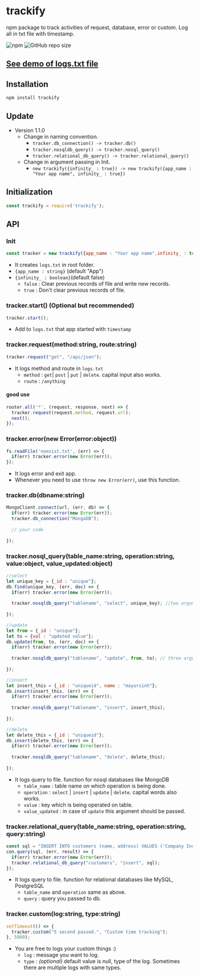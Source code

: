# trackify
npm package to track activities of request, database, error or custom. Log all in txt file with timestamp.

![npm](https://img.shields.io/npm/v/trackify)
![GitHub repo size](https://img.shields.io/github/repo-size/Marvin9/trackify?color=green)

## [See demo of logs.txt file](https://github.com/Marvin9/trackify/tree/master/test)

## Installation
```
npm install trackify
```

## Update 

* Version 1.1.0
  * Change in naming convention.
    * `tracker.db_connection() -> tracker.db()`
    * `tracker.nosqldb_query() -> tracker.nosql_query()`
    * `tracker.relational_db_query() -> tracker.relational_query()`
  * Change in argument passing in Init.
    * `new trackify({infinity_ : true}) -> new trackify({app_name : "Your app name", infinity_ : true})`

## Initialization
```javascript
const trackify = require('trackify');
```

## API

### Init
```javascript
const tracker = new trackify({app_name : "Your app name",infinity_ : true});
```
* It creates `logs.txt` in root folder.
* `{app_name : string}` (default "App")
* `{infinity_ : boolean}`(default false)
  * `false` : Clear previous records of file and write new records.
  * `true` : Don't clear previous records of file.

### tracker.start() (Optional but recommended)
```javascript
tracker.start();
```
* Add to `logs.txt` that app started with `timestamp`

### tracker.request(method:string, route:string)
```javascript
tracker.request("get", "/api/json");
```
* It logs method and route in `logs.txt`
  * `method` : `get`| `post` | `put` | `delete`. capital input also works.
  * `route` : `/anything`
  
#### good use
```javascript
router.all('*', (request, response, next) => {
  tracker.request(request.method, request.url);
  next();
});
```

### tracker.error(new Error(error:object))
```javascript
fs.readFile('noexist.txt', (err) => {
  if(err) tracker.error(new Error(err));
});
```

* It logs error and exit app.
* Whenever you need to use `throw new Error(err)`, use this function.

### tracker.db(dbname:string)
```javascript
MongoClient.connect(url, (err, db) => {
  if(err) tracker.error(new Error(err));
  tracker.db_connection("MongoDB");
  
  // your code
  
});
```
### tracker.nosql_query(table_name:string, operation:string, value:object, value_updated:object)
```javascript
//select
let unique_key = {_id : "unique"};
db.find(unique_key, (err, doc) => {
  if(err) tracker.error(new Error(err));
  
  tracker.nosqldb_query("tablename", "select", unique_key); //two arguments
  
});

//update
let from = {_id : "unique"};
let to = {val : "updated value"};
db.update(from, to, (err, doc) => {
  if(err) tracker.error(new Error(err));
  
  tracker.nosqldb_query("tablename", "update", from, to); // three arguments
  
});

//insert
let insert_this = {_id : "uniqueid", name : "mayursinh"};
db.insert(insert_this, (err) => {
  if(err) tracker.error(new Error(err));
  
  tracker.nosqldb_query("tablename", "insert", insert_this);
  
});

//delete
let delete_this = {_id : "uniqueid"};
db.insert(delete_this, (err) => {
  if(err) tracker.error(new Error(err));
  
  tracker.nosqldb_query("tablename", "delete", delete_this);
  
});
```
* It logs query to file. function for nosql databases like MongoDB
  * `table_name` : table name on which operation is being done.
  * `operation` : `select` | `insert` | `update` | `delete`. capital words also works.
  * `value` : key which is being operated on table.
  * `value_updated` : in case of `update` this argument should be passed.
  
### tracker.relational_query(table_name:string, operation:string, query:string)
```javascript
const sql = "INSERT INTO customers (name, address) VALUES ('Company Inc', 'Highway 37')";
con.query(sql, (err, result) => {
  if(err) tracker.error(new Error(err));
  tracker.relational_db_query("customers", "insert", sql);
});
```
* It logs query to file. function for relational databases like MySQL, PostgreSQL
  * `table_name` and `operation` same as above.
  * `query` : query you passed to db.
  
### tracker.custom(log:string, type:string) 
```javascript
setTimeout(() => {
  tracker.custom("5 second passed.", "Custom time tracking");
}, 5000);
```
* You are free to logs your custom things :)
  * `log` : message you want to log.
  * `type` : *(optional)* default value is null, type of the log. Sometimes there are multiple logs with same types.
  
